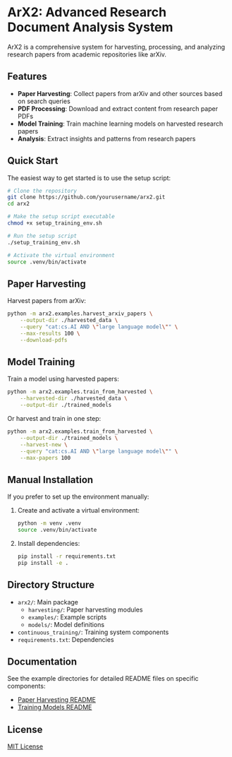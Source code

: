 # ArX2: Advanced Research Document Analysis System

ArX2 is a comprehensive system for harvesting, processing, and analyzing research papers from academic repositories like arXiv.

## Features

- **Paper Harvesting**: Collect papers from arXiv and other sources based on search queries
- **PDF Processing**: Download and extract content from research paper PDFs
- **Model Training**: Train machine learning models on harvested research papers
- **Analysis**: Extract insights and patterns from research papers

## Quick Start

The easiest way to get started is to use the setup script:

```bash
# Clone the repository
git clone https://github.com/yourusername/arx2.git
cd arx2

# Make the setup script executable
chmod +x setup_training_env.sh

# Run the setup script
./setup_training_env.sh

# Activate the virtual environment
source .venv/bin/activate
```

## Paper Harvesting

Harvest papers from arXiv:

```bash
python -m arx2.examples.harvest_arxiv_papers \
    --output-dir ./harvested_data \
    --query "cat:cs.AI AND \"large language model\"" \
    --max-results 100 \
    --download-pdfs
```

## Model Training

Train a model using harvested papers:

```bash
python -m arx2.examples.train_from_harvested \
    --harvested-dir ./harvested_data \
    --output-dir ./trained_models
```

Or harvest and train in one step:

```bash
python -m arx2.examples.train_from_harvested \
    --output-dir ./trained_models \
    --harvest-new \
    --query "cat:cs.AI AND \"large language model\"" \
    --max-papers 100
```

## Manual Installation

If you prefer to set up the environment manually:

1. Create and activate a virtual environment:
   ```bash
   python -m venv .venv
   source .venv/bin/activate
   ```

2. Install dependencies:
   ```bash
   pip install -r requirements.txt
   pip install -e .
   ```

## Directory Structure

- `arx2/`: Main package
  - `harvesting/`: Paper harvesting modules
  - `examples/`: Example scripts
  - `models/`: Model definitions
- `continuous_training/`: Training system components
- `requirements.txt`: Dependencies

## Documentation

See the example directories for detailed README files on specific components:

- [Paper Harvesting README](arx2/harvesting/README.md)
- [Training Models README](arx2/examples/README_TRAINING.md)

## License

[MIT License](LICENSE)
